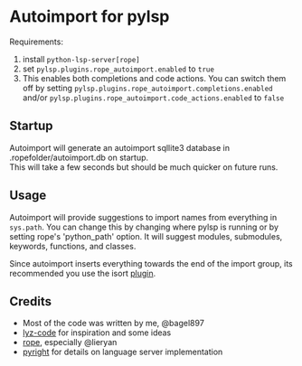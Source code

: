 # Autoimport for pylsp

Requirements:

1. install `python-lsp-server[rope]`
2. set `pylsp.plugins.rope_autoimport.enabled` to `true`
3. This enables both completions and code actions. You can switch them off by setting `pylsp.plugins.rope_autoimport.completions.enabled` and/or `pylsp.plugins.rope_autoimport.code_actions.enabled` to `false`

## Startup

Autoimport will generate an autoimport sqllite3 database in .ropefolder/autoimport.db on startup.  
This will take a few seconds but should be much quicker on future runs.

## Usage

Autoimport will provide suggestions to import names from everything in `sys.path`. You can change this by changing where pylsp is running or by setting rope's 'python_path' option.
It will suggest modules, submodules, keywords, functions, and classes.

Since autoimport inserts everything towards the end of the import group, its recommended you use the isort [plugin](https://github.com/paradoxxxzero/pyls-isort).

## Credits

- Most of the code was written by me, @bagel897
- [lyz-code](https://github.com/lyz-code/autoimport) for inspiration and some ideas
- [rope](https://github.com/python-rope/rope), especially @lieryan
- [pyright](https://github.com/Microsoft/pyright) for details on language server implementation
